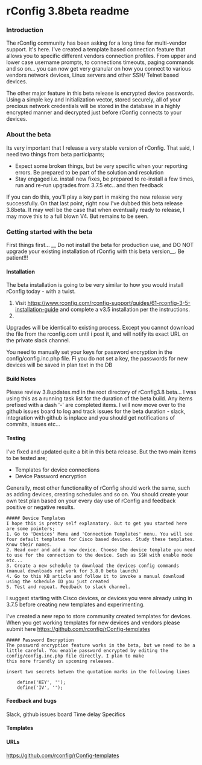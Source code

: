 # rConfig 3.8beta readme

### Introduction
The rConfig community has been asking for a long time for multi-vendor support. It's here. I've created a template based connection feature that allows you to specific different 
vendors connection profiles. From upper and lower case username prompts, to connections timeouts, paging commands and so on... you can now get very granular on how you connect 
to various vendors network devices, Linux servers and other SSH/ Telnet based devices. 

The other major feature in this beta release is encrypted device passwords. Using a simple key and Initialization vector, stored securely, all of your precious network credentials
will be stored in the database in a highly encrypted manner and decrypted just before rConfig connects to your devices. 

### About the beta
Its very important that I release a very stable version of rConfig. That said, I need two things from beta participants; 
* Expect some broken things, but be very specific when your reporting errors. Be prepared to be part of the solution and resolution
* Stay engaged i.e. install new fixes, be prepared to re-install a few times, run and re-run upgrades from 3.7.5 etc.. and then feedback

If you can do this, you'll play a key part in making the new release very successfully. On that last point, right now I've dubbed this beta release 3.8beta. It may well be the case
that when eventually ready to release, I may move this to a full blown V4. But remains to be seen. 

### Getting started with the beta
First things first... __ Do not install the beta for production use, and DO NOT upgrade your existing installation of rConfig with this beta version__. Be patient!!!

#### Installation
The beta installation is going to be very similar to how you would install rConfig today - with a twist.
1. Visit https://www.rconfig.com/rconfig-support/guides/61-rconfig-3-5-installation-guide and complete a v3.5 installation per the instructions. 
2. 

Upgrades will be identical to existing process. Except you cannot download the file from the rconfig.com until i post it, and will notify its exact URL on the private slack channel.


You need to manually set your keys for password encryption in the config/config.inc.php file. Fi you do not set a key, the passwords for new devices will be saved in plan text in the DB

#### Build Notes
Please review 3.8updates.md in the root directory of rConfig3.8 beta... I was using this as a running task list for the duration of the beta build. Any items prefixed with a dash '-' are completed items.
I will now move over to the github issues board to log and track issues for the beta duration - slack, integration with github is inplace and you should get notifications of
commits, issues etc...



#### Testing
I've fixed and updated quite a bit in this beta release. But the two main items to be tested are;
* Templates for device connections
* Device Password encryption

Generally, most other functionality of rConfig should work the same, such as adding devices, creating schedules and so on. You should create your own test plan based on your 
every day use of rConfig and feedback positive or negative results. 

    ##### Device Templates
    I hope this is pretty self explanatory. But to get you started here are some pointers;
    1. Go to 'Devices' Menu and 'Connection Templates' menu. You will see four default templates for Cisco based devices. Study these templates. Know their names. 
    2. Head over and add a new device. Choose the device template you need to use for the connection to the device. Such as SSH with enable mode etc...
    3. Create a new schedule to download the devices config commands (manual downloads not work for 3.8.0 beta launch)
    4. Go to this KB article and follow it to invoke a manual download using the schedule ID you just created
    5. Test and repeat. Feedback to slack channel. 
    
I suggest starting with Cisco devices, or devices you were already using in 3.7.5 before creating new templates and experimenting. 

I've created a new repo to store community created templates for devices. When you get working templates for new devices and vendors please submit here https://github.com/rconfig/rConfig-templates


    ##### Password Encryption
    The password encryption feature works in the beta, but we need to be a little careful. You enable password encrypted by editing the config/config.inc.php file directly. I plan to make 
    this more friendly in upcoming releases. 
    
    insert two secrets betwen the quotation marks in the following lines
    
        define('KEY', '');
        define('IV', '');
    
        
    

#### Feedback and bugs
Slack, github issues board
Time delay
Specifics


#### Templates



#### URLs
https://github.com/rconfig/rConfig-templates


